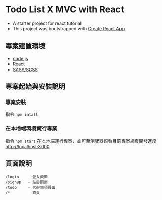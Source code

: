 # Todo List X MVC with React

- A starter project for react tutorial
- This project was bootstrapped with [Create React App](https://github.com/facebook/create-react-app).


## 專案建置環境
- [node.js](https://nodejs.org/en/)
- [React](https://zh-hant.reactjs.org/)
- [SASS/SCSS](https://sass-lang.com/)

## 專案起始與安裝說明
### 專案安裝
指令 `npm intall`

### 在本地端環境實行專案
指令 `npm start` 
在本地端運行專案，並可至瀏覽器觀看目前專案網頁開發進度 [http://localhost:3000](http://localhost:3000)

## 頁面說明
```
/login    - 登入頁面
/signup   - 註冊頁面
/todo     - 代辦事項頁面
/*        - 首頁

```
